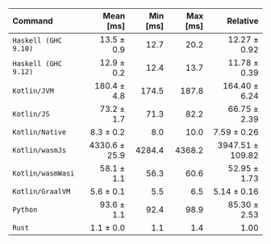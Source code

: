 | Command | Mean [ms] | Min [ms] | Max [ms] | Relative |
|:---|---:|---:|---:|---:|
| `Haskell (GHC 9.10)` | 13.5 ± 0.9 | 12.7 | 20.2 | 12.27 ± 0.92 |
| `Haskell (GHC 9.12)` | 12.9 ± 0.2 | 12.4 | 13.7 | 11.78 ± 0.39 |
| `Kotlin/JVM` | 180.4 ± 4.8 | 174.5 | 187.8 | 164.40 ± 6.24 |
| `Kotlin/JS` | 73.2 ± 1.7 | 71.3 | 82.2 | 66.75 ± 2.39 |
| `Kotlin/Native` | 8.3 ± 0.2 | 8.0 | 10.0 | 7.59 ± 0.26 |
| `Kotlin/wasmJs` | 4330.6 ± 25.9 | 4284.4 | 4368.2 | 3947.51 ± 109.82 |
| `Kotlin/wasmWasi` | 58.1 ± 1.1 | 56.3 | 60.6 | 52.95 ± 1.73 |
| `Kotlin/GraalVM` | 5.6 ± 0.1 | 5.5 | 6.5 | 5.14 ± 0.16 |
| `Python` | 93.6 ± 1.1 | 92.4 | 98.9 | 85.30 ± 2.53 |
| `Rust` | 1.1 ± 0.0 | 1.1 | 1.4 | 1.00 |
